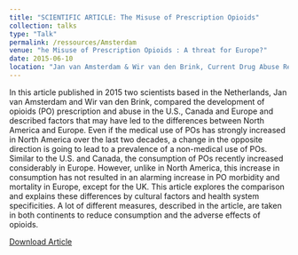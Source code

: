```yaml
---
title: "SCIENTIFIC ARTICLE: The Misuse of Prescription Opioids"
collection: talks
type: "Talk"
permalink: /ressources/Amsterdam
venue: "he Misuse of Prescription Opioids : A threat for Europe?"
date: 2015-06-10
location: "Jan van Amsterdam & Wir van den Brink, Current Drug Abuse Reviews"
---
```


In this article published in 2015 two scientists based in the Netherlands, Jan van Amsterdam and Wir van den Brink, compared the development of opioids (PO) prescription and abuse in the U.S., Canada and Europe and described factors that may have led to the differences between North America and Europe. Even if the medical use of POs has strongly increased in North America over the last two decades, a change in the opposite direction is going to lead to a prevalence of a non-medical use of POs. Similar to the U.S. and Canada, the consumption of POs recently increased considerably in Europe. However, unlike in North America, this increase in consumption has not resulted in an alarming increase in PO morbidity and mortality in Europe, except for the UK. This article explores the comparison and explains these differences by cultural factors and health system specificities. A lot of different measures, described in the article, are taken in both continents to reduce consumption and the adverse effects of opioids.

[Download Article](https://www.eurekaselect.com/132177/article)
